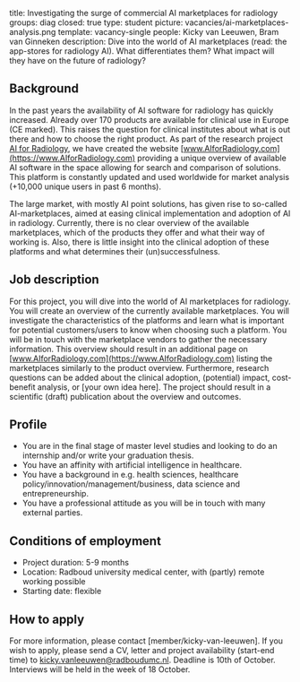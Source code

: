 title: Investigating the surge of commercial AI marketplaces for radiology
groups: diag
closed: true
type: student
picture: vacancies/ai-marketplaces-analysis.png
template: vacancy-single
people: Kicky van Leeuwen, Bram van Ginneken
description: Dive into the world of AI marketplaces (read: the app-stores for radiology AI). What differentiates them? What impact will they have on the future of radiology?

## Background
In the past years the availability of AI software for radiology has quickly increased. Already over 170 products are available for clinical use in Europe (CE marked). This raises the question for clinical institutes about what is out there and how to choose the right product. As part of the research project [AI for Radiology](https://www.diagnijmegen.nl/projects/aiforradiology/), we have created the website [www.AIforRadiology.com](https://www.AIforRadiology.com) providing a unique overview of available AI software in the space allowing for search and comparison of solutions. This platform is constantly updated and used worldwide for market analysis (+10,000 unique users in past 6 months). 

The large market, with mostly AI point solutions, has given rise to so-called AI-marketplaces, aimed at easing clinical implementation and adoption of AI in radiology. Currently, there is no clear overview of the available marketplaces, which of the products they offer and what their way of working is. Also, there is little insight into the clinical adoption of these platforms and what determines their (un)successfulness. 

## Job description
For this project, you will dive into the world of AI marketplaces for radiology. You will create an overview of the currently available marketplaces. You will investigate the characteristics of the platforms and learn what is important for potential customers/users to know when choosing such a platform. You will be in touch with the marketplace vendors to gather the necessary information. This overview should result in an additional page on [www.AIforRadiology.com](https://www.AIforRadiology.com) listing the marketplaces similarly to the product overview. Furthermore, research questions can be added about the clinical adoption, (potential) impact, cost-benefit analysis, or [your own idea here]. The project should result in a scientific (draft) publication about the overview and outcomes. 

## Profile
* You are in the final stage of master level studies and looking to do an internship and/or write your graduation thesis.  
* You have an affinity with artificial intelligence in healthcare. 
* You have a background in e.g. health sciences, healthcare policy/innovation/management/business, data science and entrepreneurship. 
* You have a professional attitude as you will be in touch with many external parties. 

## Conditions of employment
* Project duration: 5-9 months 
* Location: Radboud university medical center, with (partly) remote working possible
* Starting date: flexible

## How to apply
For more information, please contact [member/kicky-van-leeuwen]. If you wish to apply, please send a CV, letter and project availability (start-end time) to [kicky.vanleeuwen@radboudumc.nl](mailto:kicky.vanleeuwen@radboudumc.nl). Deadline is 10th of October. Interviews will be held in the week of 18 October.

